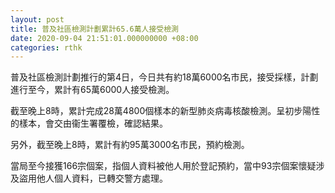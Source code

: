 ```yaml
---
layout: post
title: 普及社區檢測計劃累計65.6萬人接受檢測
date: 2020-09-04 21:51:01.000000000 +08:00
categories: rthk
---
```


普及社區檢測計劃推行的第4日，今日共有約18萬6000名市民，接受採樣，計劃進行至今，累計有65萬6000人接受檢測。

截至晚上8時，累計完成28萬4800個樣本的新型肺炎病毒核酸檢測。呈初步陽性的樣本，會交由衞生署覆檢，確認結果。

另外，截至晚上8時，累計有約95萬3000名市民，預約檢測。

當局至今接獲166宗個案，指個人資料被他人用於登記預約，當中93宗個案懷疑涉及盜用他人個人資料，已轉交警方處理。
